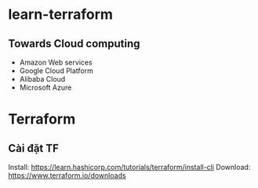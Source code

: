 # learn-terraform

## Towards Cloud computing

- Amazon Web services
- Google Cloud Platform
- Alibaba Cloud
- Microsoft Azure

# Terraform

## Cài đặt TF

Install: https://learn.hashicorp.com/tutorials/terraform/install-cli
Download: https://www.terraform.io/downloads